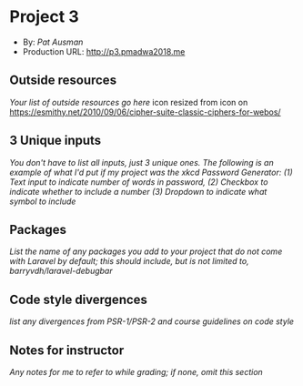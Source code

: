 # Project 3
+ By: *Pat Ausman*
+ Production URL: <http://p3.pmadwa2018.me>

## Outside resources
*Your list of outside resources go here*
icon resized from icon on https://esmithy.net/2010/09/06/cipher-suite-classic-ciphers-for-webos/


## 3 Unique inputs
*You don't have to list all inputs, just 3 unique ones. The following is an example of what I'd put if my project was the xkcd Password Generator: (1) Text input to indicate number of words in password, (2) Checkbox to indicate whether to include a number (3) Dropdown to indicate what symbol to include*

## Packages
*List the name of any packages you add to your project that do not come with Laravel by default; this should include, but is not limited to, barryvdh/laravel-debugbar*

## Code style divergences
*list any divergences from PSR-1/PSR-2 and course guidelines on code style*

## Notes for instructor
*Any notes for me to refer to while grading; if none, omit this section*